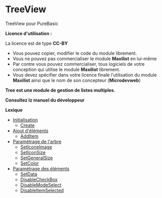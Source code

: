 # TreeView
TreeView pour PureBasic

**Licence d'utilisation :**

La licence est de type **CC-BY** 

+ Vous pouvez copier, modifier le code du module librement.
+ Vous ne pouvez pas commercialiser le module **Maxilist** en lui-même
+ Par contre vous pouvez commercialiser, tous logiciels de votre conception qui utilise le module **Maxilist** librement.
+ Vous devez spécifier dans votre licence finale l'utilisation du module **Maxilist** ainsi que le nom de son concepteur (**Microdevweb**)

**Tree est une module de gestion de listes multiples.**

**Consultez lz manuel du développeur**

**Lexique**
+ [Initialisation](https://github.com/microdevweb/TreeView/wiki/Manuel-du-d%C3%A9veloppeur#initialisation)
  + [Create](https://github.com/microdevweb/TreeView/wiki/Manuel-du-d%C3%A9veloppeur#createidxiyiwihi)
+ [Ajout d'éléments](https://github.com/microdevweb/TreeView/wiki/Manuel-du-d%C3%A9veloppeur#additemidtreepositiontextimage0nivels0)
  + [AddItem](https://github.com/microdevweb/TreeView/wiki/Manuel-du-d%C3%A9veloppeur#additemidtreepositiontextimage0nivels0)
+ [Paramétrage de l'arbre](https://github.com/microdevweb/TreeView/wiki/Manuel-du-d%C3%A9veloppeur#param%C3%A9trage-de-larbre)
  + [SetIconeImage](https://github.com/microdevweb/TreeView/wiki/Manuel-du-d%C3%A9veloppeur#seticoneimageidtreeicoepandeicocollapseicocheckonicocheckof)
  + [SetIconSize](https://github.com/microdevweb/TreeView/wiki/Manuel-du-d%C3%A9veloppeur#seticonsizeidtreeexpandsizecheckboxsizeiconesize)
  + [SetGeneralSize](https://github.com/microdevweb/TreeView/wiki/Manuel-du-d%C3%A9veloppeur#setgeneralsizeidtreeheightlineleftmarginupmarginmarginlinehitemoffset)
  + [SetColor](https://github.com/microdevweb/TreeView/wiki/Manuel-du-d%C3%A9veloppeur#setcoloridtreebgcolorfgcolorselectbgcolorselectfgcolorlinecolor)
+ [Paramétrage des éléments](https://github.com/microdevweb/TreeView/wiki/Manuel-du-d%C3%A9veloppeur#param%C3%A9trage-des-%C3%A9l%C3%A9ments)
  + [SetData](https://github.com/microdevweb/TreeView/wiki/Manuel-du-d%C3%A9veloppeur#setdataidtreeitemtypevalue)
  + [DisableCheckBox](https://github.com/microdevweb/TreeView/wiki/Manuel-du-d%C3%A9veloppeur#disablecheckboxidtreeitemstateb)
  + [DisableModeSelect](https://github.com/microdevweb/TreeView/wiki/Manuel-du-d%C3%A9veloppeur#disablemodeselectidtree)
  + [DisableItemSelected](https://github.com/microdevweb/TreeView/wiki/Manuel-du-d%C3%A9veloppeur#disableitemselectedidtreeitemstateb)
